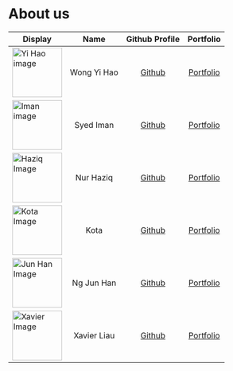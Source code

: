 # About us

| Display                                                                                                                                            |    Name     |              Github Profile               |              Portfolio              |
|----------------------------------------------------------------------------------------------------------------------------------------------------|:-----------:|:-----------------------------------------:|:-----------------------------------:|
| <img src="https://assets.mycast.io/characters/mayor-3940618-normal.jpg" alt="Yi Hao image" width="100"/>                                           | Wong Yi Hao |   [Github](https://github.com/YHWong20)   |   [Portfolio](./team/yhwong20.md)   |
| <img src="https://comicvine.gamespot.com/a/uploads/scale_medium/11/111746/5814382-powerpuffgirls-bubbles_large.png" alt="Iman image" width="100"/> |  Syed Iman  | [Github](https://github.com/imanamirshah) | [Portfolio](./team/imanamirshah.md) |
| <img src="https://www.writeups.org/wp-content/uploads/Blossom-Powerpuff-Girls-Profile.jpg" alt="Haziq Image" width="100"/>                         |  Nur Haziq  |  [Github](https://github.com/nur-haziq)   |  [Portfolio](./team/nur-haziq.md)   |
| <img src="https://i.pinimg.com/474x/24/f5/c4/24f5c491ea60062966abffacfdd5a13d.jpg" alt="Kota Image" width="100"/>                                  |    Kota     |    [Github](https://github.com/nkotaa)    |    [Portfolio](./team/nkotaa.md)    |
| <img src="https://comicvine.gamespot.com/a/uploads/scale_small/11/111746/6407210-profesor_utonio_apariencia.png" alt="Jun Han Image" width="100"/> | Ng Jun Han  |  [Github](https://github.com/PureUsagi)   |  [Portfolio](./team/pureusagi.md)   |
| <img src="https://i.pinimg.com/736x/9a/e5/5a/9ae55ab8cb2de0cbf715e2f26e8bb269.jpg" alt="Xavier Image" width="100"/>                                | Xavier Liau | [Github](https://github.com/XavierLiau34) | [Portfolio](./team/XavierLiau34.md) |